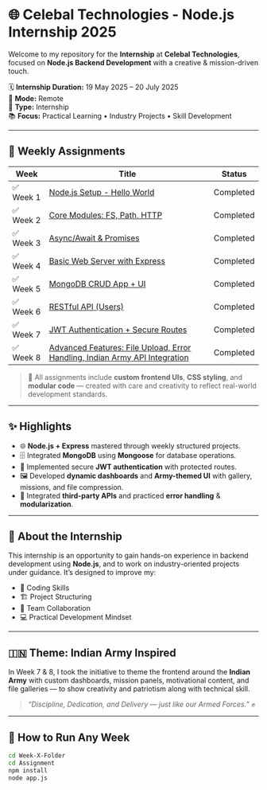 # 🌐 Celebal Technologies - Node.js Internship 2025

Welcome to my repository for the **Internship** at **Celebal Technologies**, focused on **Node.js Backend Development** with a creative & mission-driven touch.

🗓️ **Internship Duration:** 19 May 2025 – 20 July 2025  
🏢 **Mode:** Remote  
💼 **Type:** Internship  
📚 **Focus:** Practical Learning • Industry Projects • Skill Development

---

## 📁 Weekly Assignments

| Week | Title | Status |
|------|------------------------------|--------|
| ✅ Week 1 | [Node.js Setup - Hello World](./Week-1-Introduction_to_NodeJS/Assignment/app.js) | Completed |
| ✅ Week 2 | [Core Modules: FS, Path, HTTP](./Week-2-Core_Modules_and_NPM/Assignment/app.js) | Completed |
| ✅ Week 3 | [Async/Await & Promises](./Week-3-Asynchronous_Programming_in_Node.js/Assignment/app.js) | Completed |
| ✅ Week 4 | [Basic Web Server with Express](./Week-4-Introduction_to_Express.js/Assignment/app.js) | Completed |
| ✅ Week 5 | [MongoDB CRUD App + UI](./Week-5-Working_with_Databases/Assignment/server/app.js) | Completed |
| ✅ Week 6 | [RESTful API (Users)](./Week-6-RESTful_API_Development/Assignment/server/app.js) | Completed |
| ✅ Week 7 | [JWT Authentication + Secure Routes](./Week-7-Authentication_and_Node.js_Security/Assignment/server/app.js) | Completed |
| ✅ Week 8 | [Advanced Features: File Upload, Error Handling, Indian Army API Integration](./Week-8-Advanced_Express.js_Features/Assignment/server/app.js) | Completed |

> 🔄 All assignments include **custom frontend UIs**, **CSS styling**, and **modular code** — created with care and creativity to reflect real-world development standards.

---

## ✨ Highlights

- 🌐 **Node.js + Express** mastered through weekly structured projects.
- 🗄️ Integrated **MongoDB** using **Mongoose** for database operations.
- 🔐 Implemented secure **JWT authentication** with protected routes.
- 🖼️ Developed **dynamic dashboards** and **Army-themed UI** with gallery, missions, and file compression.
- 📡 Integrated **third-party APIs** and practiced **error handling** & **modularization**.

---

## 📌 About the Internship

This internship is an opportunity to gain hands-on experience in backend development using **Node.js**, and to work on industry-oriented projects under guidance. It’s designed to improve my:

- 🧠 Coding Skills  
- 🏗️ Project Structuring  
- 🤝 Team Collaboration  
- 💻 Practical Development Mindset  

---

## 🇮🇳 Theme: Indian Army Inspired

In Week 7 & 8, I took the initiative to theme the frontend around the **Indian Army** with custom dashboards, mission panels, motivational content, and file galleries — to show creativity and patriotism along with technical skill.

> _“Discipline, Dedication, and Delivery — just like our Armed Forces.”_ ✊

---

## 🧩 How to Run Any Week

```bash
cd Week-X-Folder
cd Assignment
npm install
node app.js
